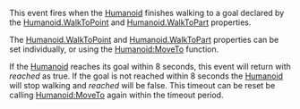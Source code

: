 This event fires when the [Humanoid](https://developer.roblox.com/en-us/api-reference/class/Humanoid) finishes walking to a goal declared by the [Humanoid.WalkToPoint](https://developer.roblox.com/en-us/api-reference/property/Humanoid/WalkToPoint) and [Humanoid.WalkToPart](https://developer.roblox.com/en-us/api-reference/property/Humanoid/WalkToPart) properties.

The [Humanoid.WalkToPoint](https://developer.roblox.com/en-us/api-reference/property/Humanoid/WalkToPoint) and [Humanoid.WalkToPart](https://developer.roblox.com/en-us/api-reference/property/Humanoid/WalkToPart) properties can be set individually, or using the [Humanoid:MoveTo](https://developer.roblox.com/en-us/api-reference/function/Humanoid/MoveTo) function.

If the [Humanoid](https://developer.roblox.com/en-us/api-reference/class/Humanoid) reaches its goal within 8 seconds, this event will return with _reached_ as true. If the goal is not reached within 8 seconds the [Humanoid](https://developer.roblox.com/en-us/api-reference/class/Humanoid) will stop walking and _reached_ will be false. This timeout can be reset be calling [Humanoid:MoveTo](https://developer.roblox.com/en-us/api-reference/function/Humanoid/MoveTo) again within the timeout period.